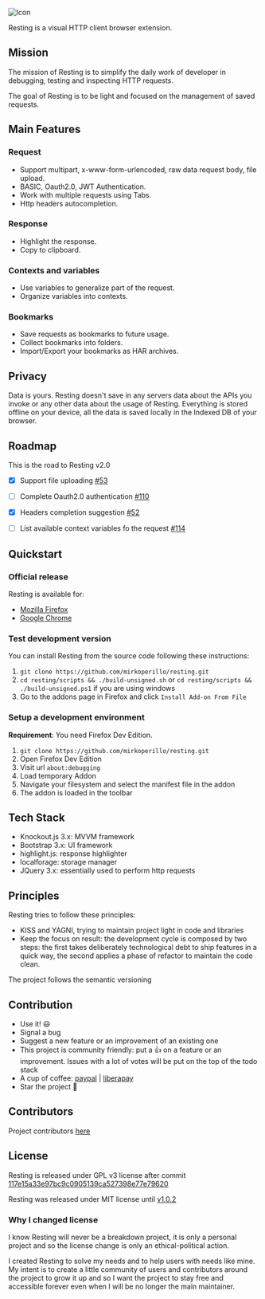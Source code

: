 ![Icon](src/icons/letter-r_64.png)

Resting is a visual HTTP client browser extension.

## Mission
The mission of Resting is to simplify the daily work of developer in debugging, testing and inspecting HTTP requests.

The goal of Resting is to be light and focused on the management of saved requests.

## Main Features

### Request
* Support multipart, x-www-form-urlencoded, raw data request body, file upload.
* BASIC, Oauth2.0, JWT  Authentication.
* Work with multiple requests using Tabs.
* Http headers autocompletion.

### Response
* Highlight the response.
* Copy to clipboard.

### Contexts and variables
* Use variables to generalize part of the request.
* Organize variables into contexts.

### Bookmarks
* Save requests as bookmarks to future usage.
* Collect bookmarks into folders.
* Import/Export your bookmarks as HAR archives.


## Privacy
Data is yours.
Resting doesn't save in any servers data about the APIs you invoke or any other data about the usage of Resting.
Everything is stored offline on your device, all the data is saved locally in the Indexed DB of your browser.

## Roadmap
This is the road to Resting v2.0

- [x] Support file uploading [#53](https://github.com/mirkoperillo/resting/issues/53)
- [ ] Complete Oauth2.0 authentication [#110](https://github.com/mirkoperillo/resting/issues/110)
- [x] Headers completion suggestion [#52](https://github.com/mirkoperillo/resting/issues/52)
- [ ] List available context variables fo the request [#114](https://github.com/mirkoperillo/resting/issues/114)


## Quickstart

### Official release

Resting is available for:
* [Mozilla Firefox](https://addons.mozilla.org/en-US/firefox/addon/resting?utm_source=github.com)
* [Google Chrome](https://chrome.google.com/webstore/detail/resting/egklacbpeeiooeclkpghepnohaidpeok?hl=en&authuser=0)

### Test development version 

You can install Resting from the source code following these instructions:

1. `git clone https://github.com/mirkoperillo/resting.git`
2. `cd resting/scripts && ./build-unsigned.sh` or `cd resting/scripts && ./build-unsigned.ps1` if you are using windows
3. Go to the addons page in Firefox and click `Install Add-on From File`

### Setup a development environment

**Requirement**: You need Firefox Dev Edition.

1. `git clone https://github.com/mirkoperillo/resting.git`
2. Open Firefox Dev Edition
3. Visit url `about:debugging`
4. Load temporary Addon
5. Navigate your filesystem and select the manifest file in the addon
6. The addon is loaded in the toolbar


## Tech Stack
* Knockout.js 3.x: MVVM framework
* Bootstrap 3.x: UI framework
* highlight.js: response highlighter
* localforage: storage manager
* JQuery 3.x:  essentially used to perform http requests

## Principles
Resting tries to follow these principles:
* KISS and YAGNI, trying to maintain project light in code and libraries
* Keep the focus on result: the development cycle is composed by two steps: the first takes deliberately technological debt to ship features in a quick way, the second applies a phase of refactor to maintain the code clean.

The project follows the semantic versioning

## Contribution

* Use it! :smiley:
* Signal a bug
* Suggest a new feature or an improvement of an existing one
* This project is community friendly: put a :+1: on a feature or an improvement. Issues with a lot of votes will be put on the top of the todo stack 
* A cup of coffee: [paypal](https://www.paypal.me/owlcodesw) | [liberapay](https://liberapay.com/mirkoperillo)
* Star the project :star2:

## Contributors

Project contributors [here](CONTRIBUTORS.md)

## License

Resting is released under GPL v3 license after commit [117e15a33e97bc9c0905139ca527398e77e79620](https://github.com/mirkoperillo/resting/commit/117e15a33e97bc9c0905139ca527398e77e79620)

Resting was released under MIT license until [v1.0.2](https://github.com/mirkoperillo/resting/releases/tag/1.0.2)

### Why I changed license

I know Resting will never be a breakdown project, it is only a personal project and so the license change is only an ethical-political action.

I created Resting to solve my needs and to help users with needs like mine. My intent is to create a little community of users and contributors around the project to grow it up and so I want the project to stay free and accessible forever even when I will be no longer the main maintainer.
